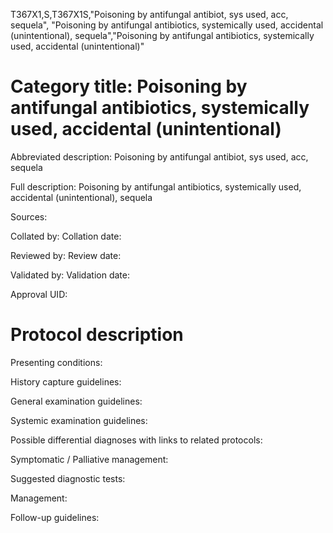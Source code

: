 T367X1,S,T367X1S,"Poisoning by antifungal antibiot, sys used, acc, sequela", "Poisoning by antifungal antibiotics, systemically used, accidental (unintentional), sequela","Poisoning by antifungal antibiotics, systemically used, accidental (unintentional)"
# Category title: Poisoning by antifungal antibiotics, systemically used, accidental (unintentional)

Abbreviated description: Poisoning by antifungal antibiot, sys used, acc, sequela

Full description: Poisoning by antifungal antibiotics, systemically used, accidental (unintentional), sequela

Sources:

Collated by:
Collation date:

Reviewed by:
Review date:

Validated by:
Validation date:

Approval UID:

# Protocol description

Presenting conditions:

History capture guidelines:

General examination guidelines:

Systemic examination guidelines:

Possible differential diagnoses with links to related protocols:

Symptomatic / Palliative management:

Suggested diagnostic tests:

Management:

Follow-up guidelines:
